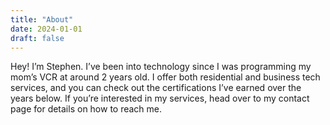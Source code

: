 ```yaml
---
title: "About"
date: 2024-01-01
draft: false
---
```


Hey! I’m Stephen. I’ve been into technology since I was programming my mom’s VCR at around 2 years old. I offer both residential and business tech services, and you can check out the certifications I’ve earned over the years below. If you’re interested in my services, head over to my contact page for details on how to reach me.
